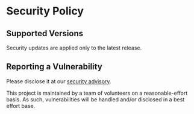# Security Policy

## Supported Versions

Security updates are applied only to the latest release.

## Reporting a Vulnerability

Please disclose it at our [security advisory](https://github.com/dynoinc/ratchet/advisories/new).

This project is maintained by a team of volunteers on a reasonable-effort basis. 
As such, vulnerabilities will be handled and/or disclosed in a best effort base.
